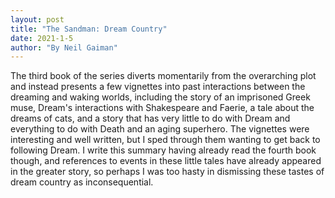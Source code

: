 ```yaml
---
layout: post
title: "The Sandman: Dream Country"
date: 2021-1-5
author: "By Neil Gaiman"
---
```


The third book of the series diverts momentarily from the overarching plot and instead presents a few vignettes into past interactions between the dreaming and waking worlds, including the story of an imprisoned Greek muse, Dream's interactions with Shakespeare and Faerie, a tale about the dreams of cats, and a story that has very little to do with Dream and everything to do with Death and an aging superhero. The vignettes were interesting and well written, but I sped through them wanting to get back to following Dream. I write this summary having already read the fourth book though, and references to events in these little tales have already appeared in the greater story, so perhaps I was too hasty in dismissing these tastes of dream country as inconsequential. 